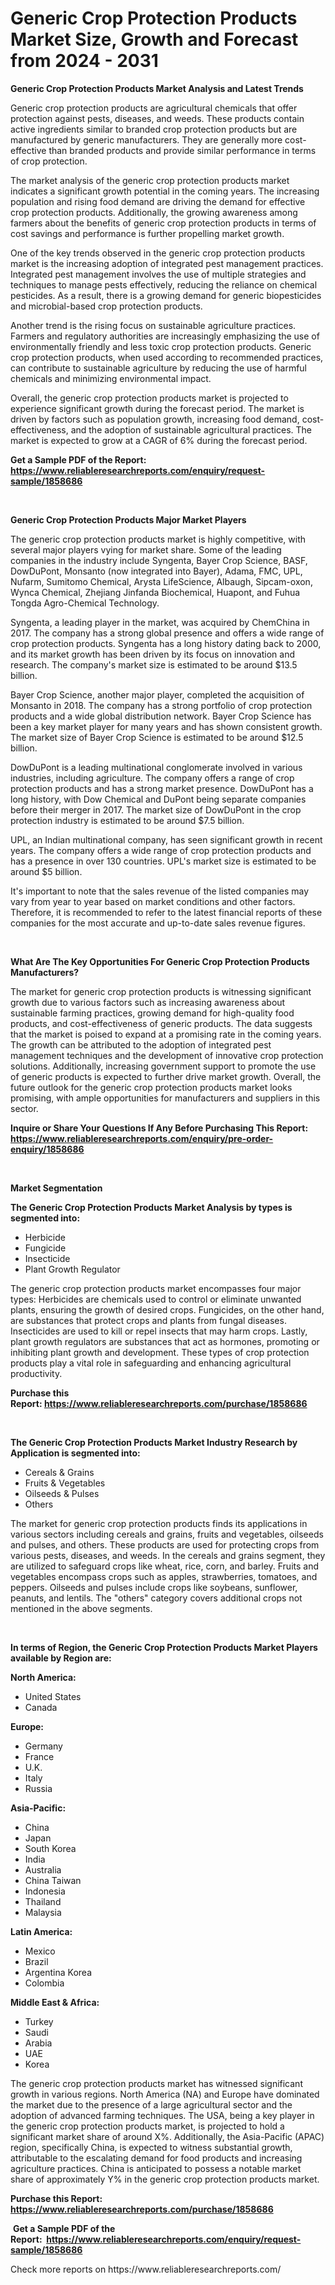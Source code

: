 <p><h1>Generic Crop Protection Products Market Size, Growth and Forecast from 2024 - 2031</h1></p><p><strong>Generic Crop Protection Products Market Analysis and Latest Trends</strong></p>
<p><p>Generic crop protection products are agricultural chemicals that offer protection against pests, diseases, and weeds. These products contain active ingredients similar to branded crop protection products but are manufactured by generic manufacturers. They are generally more cost-effective than branded products and provide similar performance in terms of crop protection.</p><p>The market analysis of the generic crop protection products market indicates a significant growth potential in the coming years. The increasing population and rising food demand are driving the demand for effective crop protection products. Additionally, the growing awareness among farmers about the benefits of generic crop protection products in terms of cost savings and performance is further propelling market growth.</p><p>One of the key trends observed in the generic crop protection products market is the increasing adoption of integrated pest management practices. Integrated pest management involves the use of multiple strategies and techniques to manage pests effectively, reducing the reliance on chemical pesticides. As a result, there is a growing demand for generic biopesticides and microbial-based crop protection products.</p><p>Another trend is the rising focus on sustainable agriculture practices. Farmers and regulatory authorities are increasingly emphasizing the use of environmentally friendly and less toxic crop protection products. Generic crop protection products, when used according to recommended practices, can contribute to sustainable agriculture by reducing the use of harmful chemicals and minimizing environmental impact.</p><p>Overall, the generic crop protection products market is projected to experience significant growth during the forecast period. The market is driven by factors such as population growth, increasing food demand, cost-effectiveness, and the adoption of sustainable agricultural practices. The market is expected to grow at a CAGR of 6% during the forecast period.</p></p>
<p><strong>Get a Sample PDF of the Report:&nbsp; <a href="https://www.reliableresearchreports.com/enquiry/request-sample/1858686">https://www.reliableresearchreports.com/enquiry/request-sample/1858686</a></strong></p>
<p>&nbsp;</p>
<p><strong>Generic Crop Protection Products Major Market Players</strong></p>
<p><p>The generic crop protection products market is highly competitive, with several major players vying for market share. Some of the leading companies in the industry include Syngenta, Bayer Crop Science, BASF, DowDuPont, Monsanto (now integrated into Bayer), Adama, FMC, UPL, Nufarm, Sumitomo Chemical, Arysta LifeScience, Albaugh, Sipcam-oxon, Wynca Chemical, Zhejiang Jinfanda Biochemical, Huapont, and Fuhua Tongda Agro-Chemical Technology.</p><p>Syngenta, a leading player in the market, was acquired by ChemChina in 2017. The company has a strong global presence and offers a wide range of crop protection products. Syngenta has a long history dating back to 2000, and its market growth has been driven by its focus on innovation and research. The company's market size is estimated to be around $13.5 billion.</p><p>Bayer Crop Science, another major player, completed the acquisition of Monsanto in 2018. The company has a strong portfolio of crop protection products and a wide global distribution network. Bayer Crop Science has been a key market player for many years and has shown consistent growth. The market size of Bayer Crop Science is estimated to be around $12.5 billion.</p><p>DowDuPont is a leading multinational conglomerate involved in various industries, including agriculture. The company offers a range of crop protection products and has a strong market presence. DowDuPont has a long history, with Dow Chemical and DuPont being separate companies before their merger in 2017. The market size of DowDuPont in the crop protection industry is estimated to be around $7.5 billion.</p><p>UPL, an Indian multinational company, has seen significant growth in recent years. The company offers a wide range of crop protection products and has a presence in over 130 countries. UPL's market size is estimated to be around $5 billion.</p><p>It's important to note that the sales revenue of the listed companies may vary from year to year based on market conditions and other factors. Therefore, it is recommended to refer to the latest financial reports of these companies for the most accurate and up-to-date sales revenue figures.</p></p>
<p>&nbsp;</p>
<p><strong>What Are The Key Opportunities For Generic Crop Protection Products Manufacturers?</strong></p>
<p><p>The market for generic crop protection products is witnessing significant growth due to various factors such as increasing awareness about sustainable farming practices, growing demand for high-quality food products, and cost-effectiveness of generic products. The data suggests that the market is poised to expand at a promising rate in the coming years. The growth can be attributed to the adoption of integrated pest management techniques and the development of innovative crop protection solutions. Additionally, increasing government support to promote the use of generic products is expected to further drive market growth. Overall, the future outlook for the generic crop protection products market looks promising, with ample opportunities for manufacturers and suppliers in this sector.</p></p>
<p><strong>Inquire or Share Your Questions If Any Before Purchasing This Report: <a href="https://www.reliableresearchreports.com/enquiry/pre-order-enquiry/1858686">https://www.reliableresearchreports.com/enquiry/pre-order-enquiry/1858686</a></strong></p>
<p>&nbsp;</p>
<p><strong>Market Segmentation</strong></p>
<p><strong>The Generic Crop Protection Products Market Analysis by types is segmented into:</strong></p>
<p><ul><li>Herbicide</li><li>Fungicide</li><li>Insecticide</li><li>Plant Growth Regulator</li></ul></p>
<p><p>The generic crop protection products market encompasses four major types: Herbicides are chemicals used to control or eliminate unwanted plants, ensuring the growth of desired crops. Fungicides, on the other hand, are substances that protect crops and plants from fungal diseases. Insecticides are used to kill or repel insects that may harm crops. Lastly, plant growth regulators are substances that act as hormones, promoting or inhibiting plant growth and development. These types of crop protection products play a vital role in safeguarding and enhancing agricultural productivity.</p></p>
<p><strong>Purchase this Report:&nbsp;<a href="https://www.reliableresearchreports.com/purchase/1858686">https://www.reliableresearchreports.com/purchase/1858686</a></strong></p>
<p>&nbsp;</p>
<p><strong>The Generic Crop Protection Products Market Industry Research by Application is segmented into:</strong></p>
<p><ul><li>Cereals & Grains</li><li>Fruits & Vegetables</li><li>Oilseeds & Pulses</li><li>Others</li></ul></p>
<p><p>The market for generic crop protection products finds its applications in various sectors including cereals and grains, fruits and vegetables, oilseeds and pulses, and others. These products are used for protecting crops from various pests, diseases, and weeds. In the cereals and grains segment, they are utilized to safeguard crops like wheat, rice, corn, and barley. Fruits and vegetables encompass crops such as apples, strawberries, tomatoes, and peppers. Oilseeds and pulses include crops like soybeans, sunflower, peanuts, and lentils. The "others" category covers additional crops not mentioned in the above segments.</p></p>
<p>&nbsp;</p>
<p><strong>In terms of Region, the Generic Crop Protection Products Market Players available by Region are:</strong></p>
<p>
    <p> <strong> North America: </strong>
        <ul>
            <li>United States</li>
            <li>Canada</li>
        </ul>
        </p> 
    <p> <strong> Europe: </strong>
        <ul>
            <li>Germany</li>
            <li>France</li>
            <li>U.K.</li>
            <li>Italy</li>
            <li>Russia</li>
        </ul>
        </p> 
    <p> <strong> Asia-Pacific: </strong>
        <ul>
            <li>China</li>
            <li>Japan</li>
            <li>South Korea</li>
            <li>India</li>
            <li>Australia</li>
            <li>China Taiwan</li>
            <li>Indonesia</li>
            <li>Thailand</li>
            <li>Malaysia</li>
        </ul>
        </p> 
    <p> <strong> Latin America: </strong>
        <ul>
            <li>Mexico</li>
            <li>Brazil</li>
            <li>Argentina Korea</li>
            <li>Colombia</li>
        </ul>
        </p> 
    <p> <strong> Middle East & Africa: </strong>
        <ul>
            <li>Turkey</li>
            <li>Saudi</li>
            <li>Arabia</li>
            <li>UAE</li>
            <li>Korea</li>
        </ul>
    </p>
    </p>
<p><p>The generic crop protection products market has witnessed significant growth in various regions. North America (NA) and Europe have dominated the market due to the presence of a large agricultural sector and the adoption of advanced farming techniques. The USA, being a key player in the generic crop protection products market, is projected to hold a significant market share of around X%. Additionally, the Asia-Pacific (APAC) region, specifically China, is expected to witness substantial growth, attributable to the escalating demand for food products and increasing agriculture practices. China is anticipated to possess a notable market share of approximately Y% in the generic crop protection products market.</p></p>
<p><strong>Purchase this Report: <a href="https://www.reliableresearchreports.com/purchase/1858686">https://www.reliableresearchreports.com/purchase/1858686</a></strong></p>
<p>&nbsp;<strong>Get a Sample PDF of the Report:&nbsp;&nbsp;<a href="https://www.reliableresearchreports.com/enquiry/request-sample/1858686">https://www.reliableresearchreports.com/enquiry/request-sample/1858686</a></strong></p>
<p><strong></strong></p>
<p>Check more reports on https://www.reliableresearchreports.com/</p>